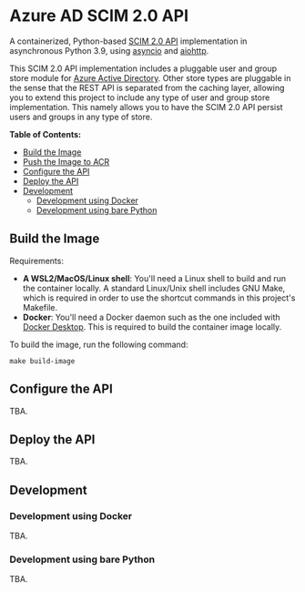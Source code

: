 # Azure AD SCIM 2.0 API

A containerized, Python-based [SCIM 2.0 API](https://datatracker.ietf.org/doc/html/rfc7644) implementation in asynchronous
Python 3.9, using [asyncio](https://docs.python.org/3/library/asyncio.html)
and [aiohttp](https://docs.aiohttp.org/en/stable/).

This SCIM 2.0 API implementation includes a pluggable user and group store module for
[Azure Active Directory](https://azure.microsoft.com/en-us/services/active-directory/). Other store types are pluggable
in the sense that the REST API is separated from the caching layer, allowing you to extend this project to include any
type of user and group store implementation.  This namely allows you to have the SCIM 2.0 API persist users and groups
in any type of store.

**Table of Contents:**

- [Build the Image](#build-the-image)
- [Push the Image to ACR](#push-the-image-to-acr)
- [Configure the API](#configure-the-api)
- [Deploy the API](#deploy-the-api)
- [Development](#development)
  * [Development using Docker](#development-using-docker)
  * [Development using bare Python](#development-using-bare-python)

## Build the Image

Requirements:

* **A WSL2/MacOS/Linux shell**: You'll need a Linux shell to build and run the container locally.
  A standard Linux/Unix shell includes GNU Make, which is required in order to use the shortcut commands
  in this project's Makefile.
* **Docker**: You'll need a Docker daemon such as the one included with
  [Docker Desktop](https://www.docker.com/products/docker-desktop/). This is required to build the container
  image locally.

To build the image, run the following command:

```shell
make build-image
```

## Configure the API

TBA.

## Deploy the API

TBA.

## Development

### Development using Docker

TBA.

### Development using bare Python

TBA.
